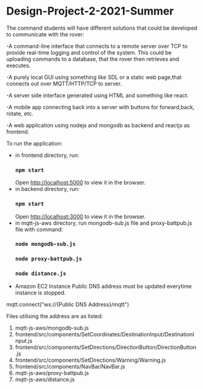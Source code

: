 # Design-Project-2-2021-Summer

The command students will have different solutions that could be developed to communicate with the rover:

-A command-line interface that connects to a remote server over TCP to provide real-time logging and control of the system. This could be uploading commands to a database, that the rover then retrieves and executes.

-A purely local GUI using something like SDL or a static web page,that connects out over MQTT/HTTP/TCP to server.

-A server side interface generated using HTML and something like react.

-A mobile app connecting back into a server with buttons for forward,back, rotate, etc.

-A web application using nodejs and mongodb as backend and reactjs as frontend.

To run the application: 
- in frontend directory, run: 
    ### `npm start`
    Open [http://localhost:5000](http://localhost:5000) to view it in the browser.
- in backend directory, run: 
    ### `npm start`
    Open [http://localhost:3000](http://localhost:3000) to view it in the browser.
- in mqtt-js-aws directory, run mongodb-sub.js file and proxy-battpub.js file with command:
    ### `node mongodb-sub.js` 
    ### `node proxy-battpub.js` 
    ### `node distance.js` 
- Amazon EC2 Instance Public DNS address must be updated everytime instance is stopped. 

mqtt.connect("ws://{Public DNS Address}/mqtt")

Files utilising the address are as listed: 
1. mqtt-js-aws/mongodb-sub.js
2. frontend/src/components/SetCoordinates/DestinationInput/DestinationInput.js
3. frontend/src/components/SetDirections/DirectionButton/DirectionButton.js
4. frontend/src/components/SetDirections/Warning/Warning.js
5. frontend/src/components/NavBar/NavBar.js
6. mqtt-js-aws/proxy-battpub.js
7. mqtt-js-aws/distance.js
